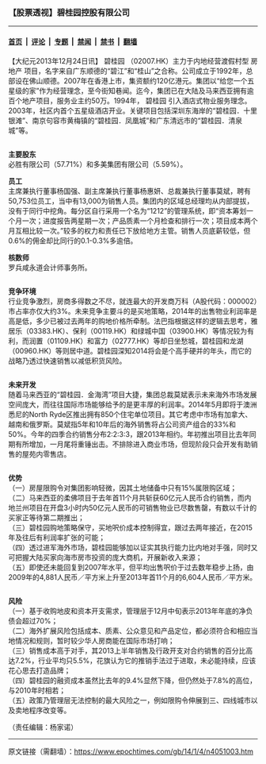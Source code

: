 ### 【股票透视】碧桂园控股有限公司

---

#### [首页](../../../..?n4051003) &nbsp;|&nbsp; [评论](../../../../../epoch-comment?n4051003) &nbsp;|&nbsp; [专题](../../../../../epoch-special?n4051003) &nbsp;|&nbsp; [禁闻](../../../../../epoch-news?n4051003) &nbsp;|&nbsp; [禁书](../../../../../books?n4051003) &nbsp;|&nbsp; [翻墙](https://github.com/gfw-breaker/nogfw/blob/master/README.md?n4051003)


<div class="post_content" id="artbody" itemprop="articleBody">
 <!-- article content begin -->
 <p>
  【大纪元2013年12月24日讯】
  <ok href="https://www.epochtimes.com/gb/tag/%E7%A2%A7%E6%A1%82%E5%9B%AD.html">
   碧桂园
  </ok>
  （02007.HK）主力于内地经营渡假村型
  <ok href="https://www.epochtimes.com/gb/tag/%E6%88%BF%E5%9C%B0%E4%BA%A7.html">
   房地产
  </ok>
  项目，名字来自广东顺德的“碧江”和“桂山”之合称。公司成立于1992年，总部设在佛山顺德。2007年在香港上市，集资额约120亿港元。集团以“给您一个五星级的家”作为经营理念，至今街知巷闻。迄今，集团已在大陆及马来西亚拥有逾百个地产项目，服务业主约50万。1994年，
  <ok href="https://www.epochtimes.com/gb/tag/%E7%A2%A7%E6%A1%82%E5%9B%AD.html">
   碧桂园
  </ok>
  引入酒店式物业服务理念。2003年，社区内首个五星级酒店开业。关键项目包括深圳东海岸的“碧桂园．十里银滩”、南京句容市黄梅镇的“碧桂园．凤凰城”和广东清远市的“碧桂园．清泉城”等。
 </p>
 <ok href=" https://i.epochtimes.com/assets/uploads/2014/01/1401040848382654.jpg" rel="noreferrer noopener" target="_blank">
  <img alt="" class="size-large wp-image-5683720" src="https://i.epochtimes.com/assets/uploads/2014/01/1401040848382654.jpg" title=""/>
 </ok>
 <p>
  <b>
   主要股东
  </b>
  <br/>
  必胜有限公司（57.71%）和多美集团有限公司（5.59%）。
 </p>
 <p>
  <b>
   员工
  </b>
  <br/>
  主席兼执行董事杨国强、副主席兼执行董事杨惠妍、总裁兼执行董事莫斌，聘有50,753位员工，当中有13,000为销售人员。集团内的区域总经理均从内部提拔，没有于同行中挖角。每分区自行采用一个名为“1212”的管理系统，即“资本筹划一个月一次；进度报告两星期一次；产品质素一个月检查和排行一次；项目成本两个月互相比较一次。”较多的权力和责任已下放给地方主管。销售人员底薪较低，但0.6%的佣金却比同行的0.1-0.3%多逾倍。
 </p>
 <p>
  <b>
   核数师
  </b>
  <br/>
  罗兵咸永道会计师事务所。
 </p>
 <ok href=" https://i.epochtimes.com/assets/uploads/2014/01/1401040849212654-600x227.jpg" rel="noreferrer noopener" target="_blank">
  <img alt="" class="size-large wp-image-5683727" src="https://i.epochtimes.com/assets/uploads/2014/01/1401040849212654-600x227.jpg" title=""/>
 </ok>
 <p>
  <b>
   竞争环境
  </b>
  <br/>
  行业竞争激烈，房商多得数之不尽，就连最大的开发商万科（A股代码：000002）市占率亦仅大约3%。未来竞争主要斗的是买地策略，2014年的出售物业利润率是高是低，多少已被过去两年的购地价格所牵制。法巴指根据这样的逻辑去思考，雅居乐（03383.HK）、保利（00119.HK）和绿城中国（03900.HK）等情况较为有利，而润置（01109.HK）和富力（02777.HK）等却日坐愁城，碧桂园和龙湖（00960.HK）等则居中道。碧桂园深知2014将会是个高手硬并的年头，而它的战略乃透过快速销售以减低积货风险。
 </p>
 <ok href=" https://i.epochtimes.com/assets/uploads/2014/01/1401040849392654-600x291.jpg" rel="noreferrer noopener" target="_blank">
  <img alt="" class="size-large wp-image-5683730" src="https://i.epochtimes.com/assets/uploads/2014/01/1401040849392654-600x291.jpg" title=""/>
 </ok>
 <p>
  <b>
   未来开发
  </b>
  <br/>
  随着马来西亚的“碧桂园．金海湾”项目大捷，集团总裁莫斌表示未来海外市场发展空间庞大，而往往国际市场能够给予的是更丰厚的利润率。2014年5月即将于澳洲悉尼的North Ryde区推出拥有850个住宅单位项目。其它考虑中市场有加拿大、越南和俄罗斯。莫斌指5年和10年后的海外销售将占公司资产组合的33%和50%。今年的四季合约销售分布2:2:3:3，跟2013年相约。年初推出项目比去年同期有所增加，一月尾将重锤出击。不排除进入商业市场，但现阶段只会开发有助销售的屋苑内零售店。
 </p>
 <ok href=" https://i.epochtimes.com/assets/uploads/2014/01/1401040850022654.jpg" rel="noreferrer noopener" target="_blank">
  <img alt="" class="size-large wp-image-5683735" src="https://i.epochtimes.com/assets/uploads/2014/01/1401040850022654.jpg" title=""/>
 </ok>
 <p>
  <b>
   优势
  </b>
  <br/>
  （一）房屋限购令对集团影响轻微，因其土地储备中只有15%属限购区域；
  <br/>
  （二）马来西亚的柔佛项目于去年首11个月共斩获60亿元人民币合约销售，而内地兰州项目在开盘3小时内50亿元人民币的可销售物业已尽数售罄，有数以千计的买家正等待第二期推出；
  <br/>
  （三）碧桂园购地策略保守，买地呎价成本控制得宜，跟过去两年接近，在2015年及往后有利润率扩张的可能；
  <br/>
  （四）透过进军海外市场，碧桂园能够加以证实其执行能力比内地对手强，同时又可把握大陆买家向海市房市投资的庞大商机，开展新收入来源；
  <br/>
  （五）即使还未能回复到2007年水平，但平均出售呎价于过去数年稳步上扬，由2009年的4,881人民币／平方米上升至2013年首11个月的6,604人民币／平方米。
 </p>
 <ok href=" https://i.epochtimes.com/assets/uploads/2014/01/1401040850382654-600x291.jpg" rel="noreferrer noopener" target="_blank">
  <img alt="" class="size-large wp-image-5683738" src="https://i.epochtimes.com/assets/uploads/2014/01/1401040850382654-600x291.jpg" title=""/>
 </ok>
 <p>
  <b>
   风险
  </b>
  <br/>
  （一）基于收购地皮和资本开支需求，管理层于12月中旬表示2013年年底的净负债会超过70%；
  <br/>
  （二）海外扩展风险包括成本、质素、公众意见和产品定位，都必须符合和相应当地情况和规则，暂时较少华人房商能在国际市场打响；
  <br/>
  （三）销售成本高于对手，其2013上半年销售及行政开支对合约销售的百分比高达7.2%，行业平均只5.5%，花旗认为它的推销手法过于进取，未必能持续，应该花心思去打造品牌；
  <br/>
  （四）碧桂园的融资成本虽然比去年的9.4%显然下降，但仍然处于7.8%的高位，与2010年时相若；
  <br/>
  （五）政策乃管理层无法控制的最大风险之一，例如限购令伸展到三、四线城市以及卖地程序改变等。
 </p>
 <p>
  （责任编辑：杨家诺）
 </p>
 <!-- article content end -->
 <div id="below_article_ad">
 </div>
</div>


---

原文链接（需翻墙）：https://www.epochtimes.com/gb/14/1/4/n4051003.htm